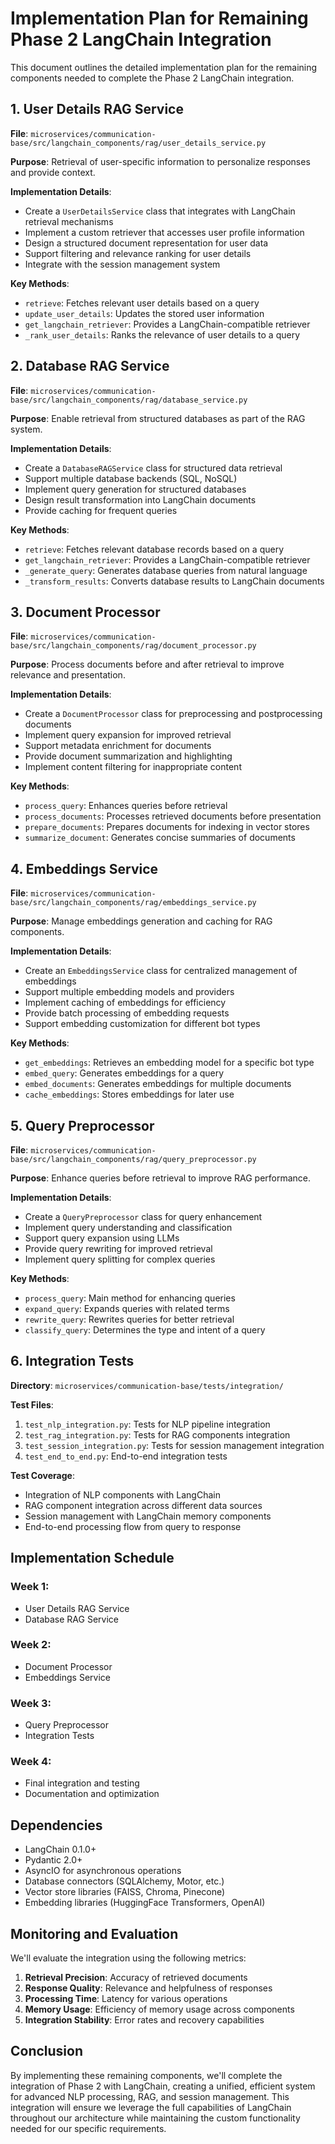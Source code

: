 # Implementation Plan for Remaining Phase 2 LangChain Integration

This document outlines the detailed implementation plan for the remaining components needed to complete the Phase 2 LangChain integration.

## 1. User Details RAG Service

**File**: `microservices/communication-base/src/langchain_components/rag/user_details_service.py`

**Purpose**: Retrieval of user-specific information to personalize responses and provide context.

**Implementation Details**:
- Create a `UserDetailsService` class that integrates with LangChain retrieval mechanisms
- Implement a custom retriever that accesses user profile information
- Design a structured document representation for user data
- Support filtering and relevance ranking for user details
- Integrate with the session management system

**Key Methods**:
- `retrieve`: Fetches relevant user details based on a query
- `update_user_details`: Updates the stored user information
- `get_langchain_retriever`: Provides a LangChain-compatible retriever
- `_rank_user_details`: Ranks the relevance of user details to a query

## 2. Database RAG Service

**File**: `microservices/communication-base/src/langchain_components/rag/database_service.py`

**Purpose**: Enable retrieval from structured databases as part of the RAG system.

**Implementation Details**:
- Create a `DatabaseRAGService` class for structured data retrieval
- Support multiple database backends (SQL, NoSQL)
- Implement query generation for structured databases
- Design result transformation into LangChain documents
- Provide caching for frequent queries

**Key Methods**:
- `retrieve`: Fetches relevant database records based on a query
- `get_langchain_retriever`: Provides a LangChain-compatible retriever
- `_generate_query`: Generates database queries from natural language
- `_transform_results`: Converts database results to LangChain documents

## 3. Document Processor

**File**: `microservices/communication-base/src/langchain_components/rag/document_processor.py`

**Purpose**: Process documents before and after retrieval to improve relevance and presentation.

**Implementation Details**:
- Create a `DocumentProcessor` class for preprocessing and postprocessing documents
- Implement query expansion for improved retrieval
- Support metadata enrichment for documents
- Provide document summarization and highlighting
- Implement content filtering for inappropriate content

**Key Methods**:
- `process_query`: Enhances queries before retrieval
- `process_documents`: Processes retrieved documents before presentation
- `prepare_documents`: Prepares documents for indexing in vector stores
- `summarize_document`: Generates concise summaries of documents

## 4. Embeddings Service

**File**: `microservices/communication-base/src/langchain_components/rag/embeddings_service.py`

**Purpose**: Manage embeddings generation and caching for RAG components.

**Implementation Details**:
- Create an `EmbeddingsService` class for centralized management of embeddings
- Support multiple embedding models and providers
- Implement caching of embeddings for efficiency
- Provide batch processing of embedding requests
- Support embedding customization for different bot types

**Key Methods**:
- `get_embeddings`: Retrieves an embedding model for a specific bot type
- `embed_query`: Generates embeddings for a query
- `embed_documents`: Generates embeddings for multiple documents
- `cache_embeddings`: Stores embeddings for later use

## 5. Query Preprocessor

**File**: `microservices/communication-base/src/langchain_components/rag/query_preprocessor.py`

**Purpose**: Enhance queries before retrieval to improve RAG performance.

**Implementation Details**:
- Create a `QueryPreprocessor` class for query enhancement
- Implement query understanding and classification
- Support query expansion using LLMs
- Provide query rewriting for improved retrieval
- Implement query splitting for complex queries

**Key Methods**:
- `process_query`: Main method for enhancing queries
- `expand_query`: Expands queries with related terms
- `rewrite_query`: Rewrites queries for better retrieval
- `classify_query`: Determines the type and intent of a query

## 6. Integration Tests

**Directory**: `microservices/communication-base/tests/integration/`

**Test Files**:
1. `test_nlp_integration.py`: Tests for NLP pipeline integration
2. `test_rag_integration.py`: Tests for RAG components integration
3. `test_session_integration.py`: Tests for session management integration
4. `test_end_to_end.py`: End-to-end integration tests

**Test Coverage**:
- Integration of NLP components with LangChain
- RAG component integration across different data sources
- Session management with LangChain memory components
- End-to-end processing flow from query to response

## Implementation Schedule

### Week 1:
- User Details RAG Service
- Database RAG Service

### Week 2:
- Document Processor
- Embeddings Service

### Week 3:
- Query Preprocessor
- Integration Tests

### Week 4:
- Final integration and testing
- Documentation and optimization

## Dependencies

- LangChain 0.1.0+
- Pydantic 2.0+
- AsyncIO for asynchronous operations
- Database connectors (SQLAlchemy, Motor, etc.)
- Vector store libraries (FAISS, Chroma, Pinecone)
- Embedding libraries (HuggingFace Transformers, OpenAI)

## Monitoring and Evaluation

We'll evaluate the integration using the following metrics:
1. **Retrieval Precision**: Accuracy of retrieved documents
2. **Response Quality**: Relevance and helpfulness of responses
3. **Processing Time**: Latency for various operations
4. **Memory Usage**: Efficiency of memory usage across components
5. **Integration Stability**: Error rates and recovery capabilities

## Conclusion

By implementing these remaining components, we'll complete the integration of Phase 2 with LangChain, creating a unified, efficient system for advanced NLP processing, RAG, and session management. This integration will ensure we leverage the full capabilities of LangChain throughout our architecture while maintaining the custom functionality needed for our specific requirements. 